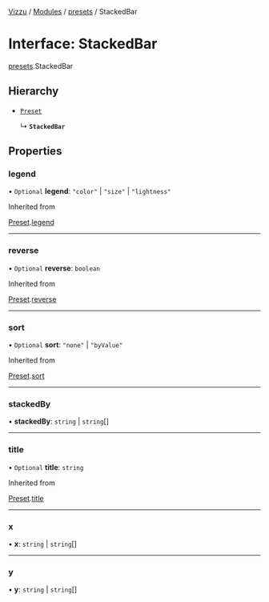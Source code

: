 [Vizzu](../README.md) / [Modules](../modules.md) /
[presets](../modules/presets.md) / StackedBar

# Interface: StackedBar

[presets](../modules/presets.md).StackedBar

## Hierarchy

- [`Preset`](presets.Preset.md)

  ↳ **`StackedBar`**

## Properties

### legend

• `Optional` **legend**: `"color"` | `"size"` | `"lightness"`

Inherited from

[Preset](presets.Preset.md).[legend](presets.Preset.md#legend)

______________________________________________________________________

### reverse

• `Optional` **reverse**: `boolean`

Inherited from

[Preset](presets.Preset.md).[reverse](presets.Preset.md#reverse)

______________________________________________________________________

### sort

• `Optional` **sort**: `"none"` | `"byValue"`

Inherited from

[Preset](presets.Preset.md).[sort](presets.Preset.md#sort)

______________________________________________________________________

### stackedBy

• **stackedBy**: `string` | `string`\[\]

______________________________________________________________________

### title

• `Optional` **title**: `string`

Inherited from

[Preset](presets.Preset.md).[title](presets.Preset.md#title)

______________________________________________________________________

### x

• **x**: `string` | `string`\[\]

______________________________________________________________________

### y

• **y**: `string` | `string`\[\]
